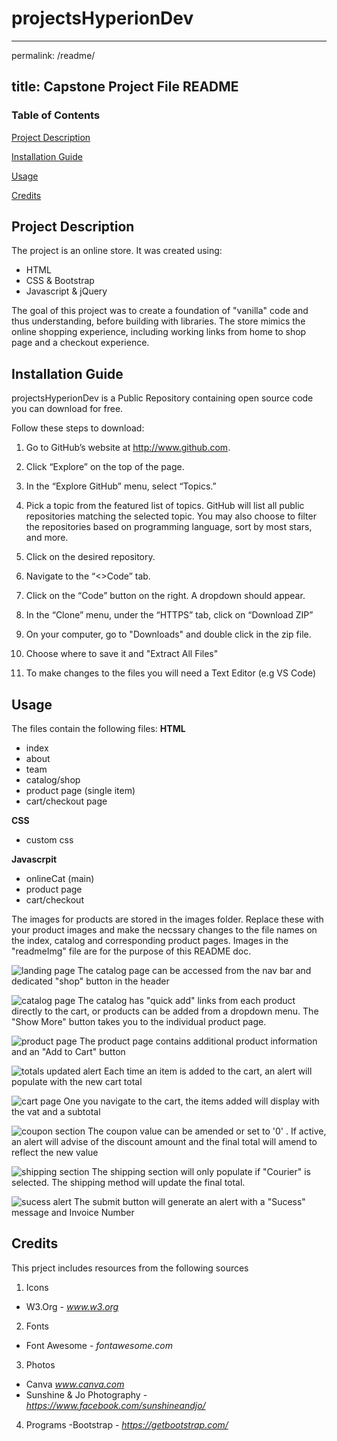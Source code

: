 # projectsHyperionDev
---
permalink: /readme/

title: Capstone Project File README
---
### Table of Contents
 [Project Description](https://github.com/trudyjograce/projectsHyperionDev/new/master?readme=1#project-description)
 
 [Installation Guide](https://github.com/trudyjograce/projectsHyperionDev/new/master?readme=1#instalation-guide)
 
 [Usage](https://github.com/trudyjograce/projectsHyperionDev/new/master?readme=1#usage)
 
 [Credits](https://github.com/trudyjograce/projectsHyperionDev/new/master?readme=1#credits)



## Project Description
The project is an online store. It was created using:
* HTML
* CSS & Bootstrap
* Javascript & jQuery

The goal of this project was to create a foundation of "vanilla" code and thus understanding, before building with libraries. The store mimics the online shopping experience, including working links from home to shop page and a checkout experience.

## Installation Guide
projectsHyperionDev is a Public Repository containing open source code you can download for free. 

Follow these steps to download:

1. Go to GitHub’s website at http://www.github.com.

2. Click “Explore” on the top of the page.

3. In the “Explore GitHub” menu, select “Topics.”

4. Pick a topic from the featured list of topics. GitHub will list all public repositories matching the selected topic. You may also choose to filter the repositories based on programming language, sort by most stars, and more.

5. Click on the desired repository. 

6. Navigate to the “<>Code” tab.

7. Click on the “Code” button on the right. A dropdown should appear.

8. In the “Clone” menu, under the “HTTPS” tab, click on “Download ZIP”

9. On your computer, go to "Downloads" and double click in the zip file.

10. Choose where to save it and "Extract All Files" 

11. To make changes to the files you will need a Text Editor (e.g VS Code)

## Usage

The files contain the following files:
**HTML** 
* index
* about
* team
* catalog/shop
* product page (single item)
* cart/checkout page

**CSS**
* custom css

**Javascrpit**
* onlineCat (main)
* product page
* cart/checkout

The images for products are stored in the images folder. Replace these with your product images and make the necssary changes to the file names on the index, catalog and corresponding product pages. Images in the "readmeImg" file are for the purpose of this README doc.

![landing page](/readmeImg/landing.jpeg)
The catalog page can be accessed from the nav bar and dedicated "shop" button in the header

![catalog page](/readmeImg/catalog.jpeg)
The catalog has "quick add" links from each product directly to the cart, or products can be added from a dropdown menu. The "Show More" button takes you to the individual product page.

![product page](/readmeImg/productPage.jpeg)
The product page contains additional product information and an "Add to Cart" button

![totals updated alert](/readmeImg/totalUpdate.jpeg)
Each time an item is added to the cart, an alert will populate with the new cart total

![cart page](/readmeImg/cartItems.jpeg)
One you navigate to the cart, the items added will display with the vat and a subtotal

![coupon section](/readmeImg/couponAdded.jpeg)
The coupon value can be amended or set to '0' . If active, an alert will advise of the discount amount and the final total will amend to reflect the new value

![shipping section](/readmeImg/shipping.jpeg)
The shipping section will only populate if "Courier" is selected. The shipping method will update the final total. 

![sucess alert](/readmeImg/sucessGenerate.jpeg)
The submit button will generate an alert with a "Sucess" message and Invoice Number

## Credits
This prject includes resources from the following sources

1. Icons
  - W3.Org - *www.w3.org*
2. Fonts 
  - Font Awesome - *fontawesome.com*
3. Photos
  - Canva *www.canva.com*
  - Sunshine & Jo Photography - *https://www.facebook.com/sunshineandjo/*

4. Programs
  -Bootstrap - *https://getbootstrap.com/*
  


